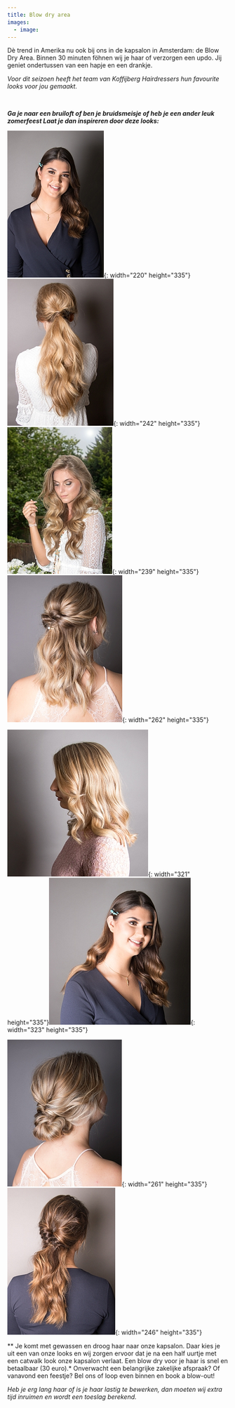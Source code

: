 ```yaml
---
title: Blow dry area
images:
  - image:
---
```


D&egrave; trend in Amerika nu ook bij ons in de kapsalon in Amsterdam: de Blow Dry Area. Binnen 30 minuten föhnen wij je haar of verzorgen een updo. Jij geniet ondertussen van een hapje en een drankje.

*Voor dit seizoen heeft het team van Koffijberg Hairdressers hun favourite looks voor jou gemaakt.&nbsp;*

&nbsp;

***Ga je naar een bruiloft of ben je bruidsmeisje of heb je een ander leuk zomerfeest Laat je dan inspireren door deze looks:***

![](/uploads/amsterdam-kapper-koffijberg-lang-haar-feestelijk-335.jpg){: width="220" height="335"}![](/uploads/feestelijk-kapper-blowdry-amsetrdam-koffijberg-335.jpg){: width="242" height="335"}![](/uploads/haar-fohnen-amsterdam-kapper-koffijberg-335.jpg){: width="239" height="335"}![](/uploads/half-opgetsoken-haar-kapper-amsterdam-koffijberg-335.jpg){: width="262" height="335"}

![](/uploads/koffijberg-amsterdam-kapper-haar-fohnen-335.jpg){: width="321" height="335"}![](/uploads/feestelijk-haar-kapper-amsterdam-koffijberg-335.jpg){: width="323" height="335"}

![](/uploads/feestelijk-haar-updo-kapper-amsterdam-koffijberg-335.jpg){: width="261" height="335"}![](/uploads/feestelijk-koffijberg-amsterdam-kapper-335.jpg){: width="246" height="335"}

\*\* Je komt met gewassen en droog haar naar onze kapsalon. Daar kies je uit een van onze looks en wij zorgen ervoor dat je na een half uurtje met een catwalk look onze kapsalon verlaat. Een blow dry voor je haar is snel en betaalbaar (30 euro).\* Onverwacht een belangrijke zakelijke afspraak? Of vanavond een feestje? Bel ons of loop even binnen en book a blow-out\!

*Heb je erg lang haar of is je haar lastig te bewerken, dan moeten wij extra tijd inruimen en wordt een toeslag berekend.*
